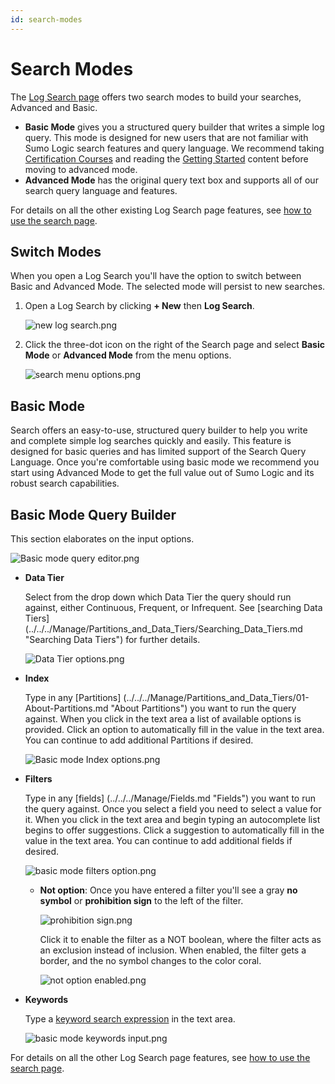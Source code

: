 ```yaml
---
id: search-modes
---
```


# Search Modes

The [Log Search page](/docs/search/get-started-with-search/how-to-use-search-page) offers two search modes to build your searches, Advanced and Basic.

* **Basic Mode** gives you a structured query builder that writes a simple log query. This mode is designed for new users that are not familiar with Sumo Logic search features and query language. We recommend taking [Certification Courses](../../../get-started/certification-faqs.md) and reading the [Getting Started](/docs/get-started) content before moving to advanced mode.
* **Advanced Mode** has the original query text box and supports all of our search query language and features.

For details on all the other existing Log Search page features, see [how to use the search page](/docs/search/get-started-with-search/how-to-use-search-page).

## Switch Modes

When you open a Log Search you'll have the option to switch between Basic and Advanced Mode. The selected mode will persist to new searches.

1. Open a Log Search by clicking **+ New** then **Log Search**.

    ![new log search.png](/img/search/get-started-search/search-page/new-log-search.png)

1. Click the three-dot icon on the right of the Search page and select ****Basic Mode**** or **Advanced Mode** from the menu options.

    ![search menu options.png](/img/search/get-started-search/search-page/search-menu-options.png)

## Basic Mode

Search offers an easy-to-use, structured query builder to help you write and complete simple log searches quickly and easily. This feature is designed for basic queries and has limited support of the Search Query Language. Once you're comfortable using basic mode we recommend you start using Advanced Mode to get the full value out of Sumo Logic and its robust search capabilities.

## Basic Mode Query Builder

This section elaborates on the input options.

![Basic mode query editor.png](/img/search/get-started-search/search-page/basic-mode-query-editor.png)

* **Data Tier**

    Select from the drop down which Data Tier the query should run against, either Continuous, Frequent, or Infrequent. See [searching Data Tiers] (../../../Manage/Partitions_and_Data_Tiers/Searching_Data_Tiers.md "Searching Data Tiers") for further details.
    
    ![Data Tier options.png](/img/search/get-started-search/search-page/Data-Tier-options.png) 

* **Index**

    Type in any [Partitions] (../../../Manage/Partitions_and_Data_Tiers/01-About-Partitions.md "About Partitions") you want to run the query against. When you click in the text area a list of available options is provided. Click an option to automatically fill in the value in the text area. You can continue to add additional Partitions if desired.
    
    ![Basic mode Index options.png](/img/search/get-started-search/search-page/Basic-mode-Index-options.png)    

* **Filters**

    Type in any [fields] (../../../Manage/Fields.md "Fields") you want to run the query against. Once you select a field you need to select a value for it. When you click in the text area and begin typing an autocomplete list begins to offer suggestions. Click a suggestion to automatically fill in the value in the text area. You can continue to add additional fields if desired.

    ![basic mode filters option.png](/img/search/get-started-search/search-page/basic-mode-filters-option.png)

    * **Not option**: Once you have entered a filter you'll see a gray **no symbol** or **prohibition sign** to the left of the filter.

        ![prohibition sign.png](/img/search/get-started-search/search-page/prohibition-sign.png)

        Click it to enable the filter as a NOT boolean, where the filter acts as an exclusion instead of inclusion. When enabled, the filter gets a border, and the no symbol changes to the color coral.

        ![not option enabled.png](/img/search/get-started-search/search-page/not-option-enabled.png)

* **Keywords**

    Type a [keyword search expression](../build-search/keyword-search-expressions.md) in the text area.

    ![basic mode keywords input.png](/img/search/get-started-search/search-page/basic-mode-keywords-input.png)

For details on all the other Log Search page features, see [how to use the search page](/docs/search/get-started-with-search/how-to-use-search-page).

